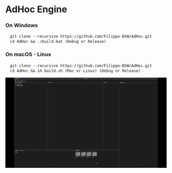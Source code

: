 # AdHoc Engine

### On Windows ###
```
  git clone --recursive https://github.com/Filippo-BSW/AdHoc.git
  cd AdHoc && ./build.bat (Debug or Release)
```

### On macOS - Linux ###
```
  git clone --recursive https://github.com/Filippo-BSW/AdHoc.git
  cd AdHoc && sh build.sh (Mac or Linux) (Debug or Release)
```

![alt text](Movie/mov_01.gif)

